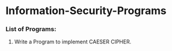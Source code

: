 # Information-Security-Programs

<h3>List of Programs:</h3>

1) Write a Program to implement CAESER CIPHER.
